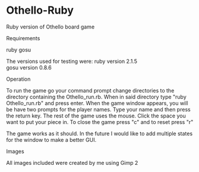 # Othello-Ruby
Ruby version of Othello board game

Requirements

ruby
gosu

The versions used for testing were:
ruby version 2.1.5  
gosu version 0.8.6  

Operation

To run the game go your command prompt change directories to the directory containing the Othello_run.rb.
When in said directory type "ruby Othello_run.rb" and press enter.
When the game window appears, you will be have two prompts for the player names. 
Type your name and then press the return key.
The rest of the game uses the mouse.
Click the space you want to put your piece in.
To close the game press "c" and to reset press "r" 

The game works as it should. In the future I would like to add multiple states for the window 
to make a better GUI.

Images 

All images included were created by me using Gimp 2